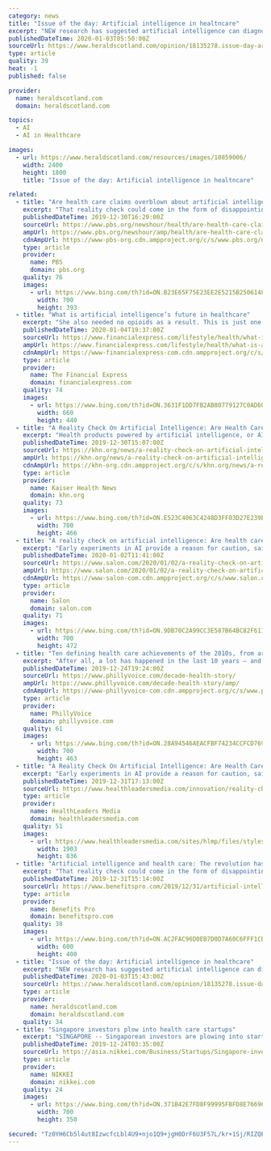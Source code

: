 ```yaml
---
category: news
title: "Issue of the day: Artificial intelligence in healtncare"
excerpt: "NEW research has suggested artificial intelligence can diagnose breast cancer more accurately than trained doctors as AI seems set to revolutionise healthcare. AI in healthcare? Complex algorithms and software are used to emulate human behaviour in the ..."
publishedDateTime: 2020-01-03T05:50:00Z
sourceUrl: https://www.heraldscotland.com/opinion/18135278.issue-day-artificial-intelligence-healtncare/
type: article
quality: 39
heat: -1
published: false

provider:
  name: heraldscotland.com
  domain: heraldscotland.com

topics:
  - AI
  - AI in Healthcare

images:
  - url: https://www.heraldscotland.com/resources/images/10859006/
    width: 2400
    height: 1800
    title: "Issue of the day: Artificial intelligence in healtncare"

related:
  - title: "Are health care claims overblown about artificial intelligence?"
    excerpt: "That reality check could come in the form of disappointing results when AI products are ushered into the real world. Even Topol, the author of “Deep Medicine: How Artificial Intelligence Can Make Healthcare Human Again,” acknowledges that many AI products are little more than hot air. “It’s a mixed bag,” he said. Experts such as Dr ..."
    publishedDateTime: 2019-12-30T16:29:00Z
    sourceUrl: https://www.pbs.org/newshour/health/are-health-care-claims-overblown-about-artificial-intelligence
    ampUrl: https://www.pbs.org/newshour/amp/health/are-health-care-claims-overblown-about-artificial-intelligence
    cdnAmpUrl: https://www-pbs-org.cdn.ampproject.org/c/s/www.pbs.org/newshour/amp/health/are-health-care-claims-overblown-about-artificial-intelligence
    type: article
    provider:
      name: PBS
      domain: pbs.org
    quality: 76
    images:
      - url: https://www.bing.com/th?id=ON.B23E65F75E23EE2E5215B250614867AA
        width: 700
        height: 393
  - title: "What is artificial intelligence’s future in healthcare"
    excerpt: "She also needed no opioids as a result. This is just one example of how artificial intelligence is transforming lives in the field of healthcare. We now have mobile applications and devices that are making preliminary diagnosis of life-threatening diseases easier, cheaper and far more convenient. Miiskin, UMSkinCheck, for instance, help in ..."
    publishedDateTime: 2020-01-04T19:37:00Z
    sourceUrl: https://www.financialexpress.com/lifestyle/health/what-is-artificial-intelligences-future-in-healthcare/1813184/
    ampUrl: https://www.financialexpress.com/lifestyle/health/what-is-artificial-intelligences-future-in-healthcare/1813184/lite/
    cdnAmpUrl: https://www-financialexpress-com.cdn.ampproject.org/c/s/www.financialexpress.com/lifestyle/health/what-is-artificial-intelligences-future-in-healthcare/1813184/lite/
    type: article
    provider:
      name: The Financial Express
      domain: financialexpress.com
    quality: 74
    images:
      - url: https://www.bing.com/th?id=ON.3631F1DD7FB2AB80779127C0AD60AE00
        width: 660
        height: 440
  - title: "A Reality Check On Artificial Intelligence: Are Health Care Claims Overblown?"
    excerpt: "Health products powered by artificial intelligence, or AI, are streaming into our lives, from virtual doctor apps to wearable sensors and drugstore chatbots. IBM boasted that its AI could “outthink cancer.” Others say computer systems that read X-rays will make radiologists obsolete. “There’s nothing that I’ve seen in my 30-plus years ..."
    publishedDateTime: 2019-12-30T15:07:00Z
    sourceUrl: https://khn.org/news/a-reality-check-on-artificial-intelligence-are-health-care-claims-overblown/
    ampUrl: https://khn.org/news/a-reality-check-on-artificial-intelligence-are-health-care-claims-overblown/amp/
    cdnAmpUrl: https://khn-org.cdn.ampproject.org/c/s/khn.org/news/a-reality-check-on-artificial-intelligence-are-health-care-claims-overblown/amp/
    type: article
    provider:
      name: Kaiser Health News
      domain: khn.org
    quality: 73
    images:
      - url: https://www.bing.com/th?id=ON.E523C4063C4248D3FF03D27E239B250A
        width: 700
        height: 466
  - title: "A reality check on artificial intelligence: Are health care claims overblown?"
    excerpt: "Early experiments in AI provide a reason for caution, said Mildred Cho, a professor of pediatrics at Stanford’s Center for Biomedical Ethics. “It’s only a matter of time before something like this leads to a serious health problem,” said Dr. Steven Nissen, chairman of cardiology at the Cleveland Clinic. Medical AI, which pulled in $1.6 ..."
    publishedDateTime: 2020-01-02T11:41:00Z
    sourceUrl: https://www.salon.com/2020/01/02/a-reality-check-on-artificial-intelligence-are-health-care-claims-overblown_partner/
    ampUrl: https://www.salon.com/2020/01/02/a-reality-check-on-artificial-intelligence-are-health-care-claims-overblown_partner/amp
    cdnAmpUrl: https://www-salon-com.cdn.ampproject.org/c/s/www.salon.com/2020/01/02/a-reality-check-on-artificial-intelligence-are-health-care-claims-overblown_partner/amp
    type: article
    provider:
      name: Salon
      domain: salon.com
    quality: 71
    images:
      - url: https://www.bing.com/th?id=ON.9DB70C2A99CC3E587B64BC82F6111671
        width: 700
        height: 472
  - title: "Ten defining health care achievements of the 2010s, from artificial intelligence to immunotherapy"
    excerpt: "After all, a lot has happened in the last 10 years – and advancements in health care are no exception. In looking back at the health achievements ... I don't know. That's been a major trend.\" Artificial intelligence made big strides throughout the decade, though its potential benefits remain vast. AI systems allowed health organizations ..."
    publishedDateTime: 2019-12-24T19:24:00Z
    sourceUrl: https://www.phillyvoice.com/decade-health-story/
    ampUrl: https://www.phillyvoice.com/decade-health-story/amp/
    cdnAmpUrl: https://www-phillyvoice-com.cdn.ampproject.org/c/s/www.phillyvoice.com/decade-health-story/amp/
    type: article
    provider:
      name: PhillyVoice
      domain: phillyvoice.com
    quality: 61
    images:
      - url: https://www.bing.com/th?id=ON.28A94546AEACFBF74234CCFCD769477B
        width: 700
        height: 463
  - title: "A Reality Check On Artificial Intelligence: Are Health Care Claims Overblown?"
    excerpt: "Early experiments in AI provide a reason for caution, said Mildred Cho, a professor of pediatrics at Stanford's Center for Biomedical Ethics. \"It's only a matter of time before something like this leads to a serious health problem,\" said Dr. Steven Nissen, chairman of cardiology at the Cleveland Clinic. Medical AI, which pulled in $1.6 billion ..."
    publishedDateTime: 2019-12-31T17:13:00Z
    sourceUrl: https://www.healthleadersmedia.com/innovation/reality-check-artificial-intelligence-are-health-care-claims-overblown
    type: article
    provider:
      name: HealthLeaders Media
      domain: healthleadersmedia.com
    quality: 51
    images:
      - url: https://www.healthleadersmedia.com/sites/hlmp/files/styles/article_banner/public/shutterstock_575352721-1_1.jpg?itok=uUx7C0Pe
        width: 1903
        height: 836
  - title: "Artificial intelligence and health care: The revolution has not yet come"
    excerpt: "That reality check could come in the form of disappointing results when AI products are ushered into the real world. Even Topol, the author of “Deep Medicine: How Artificial Intelligence Can Make Healthcare Human Again,” acknowledges that many AI products are little more than hot air. “It’s a mixed bag,” he said. (Lynne Shallcross/KHN ..."
    publishedDateTime: 2019-12-31T15:14:00Z
    sourceUrl: https://www.benefitspro.com/2019/12/31/artificial-intelligence-and-health-care-the-revolution-has-not-yet-come/
    type: article
    provider:
      name: Benefits Pro
      domain: benefitspro.com
    quality: 38
    images:
      - url: https://www.bing.com/th?id=ON.AC2FAC96D0EB7D0D7A60C6FFF1CB0F31
        width: 600
        height: 400
  - title: "Issue of the day: Artificial intelligence in healthcare"
    excerpt: "NEW research has suggested artificial intelligence can diagnose breast cancer more accurately than trained doctors as AI seems set to revolutionise healthcare. Complex algorithms and software are used to emulate human behaviour in the analysis of complex ..."
    publishedDateTime: 2020-01-03T15:43:00Z
    sourceUrl: https://www.heraldscotland.com/opinion/18135278.issue-day-artificial-intelligence-healtncare/
    type: article
    provider:
      name: heraldscotland.com
      domain: heraldscotland.com
    quality: 34
  - title: "Singapore investors plow into health care startups"
    excerpt: "SINGAPORE -- Singaporean investors are plowing into startups in the health care sector, drawn by the industry's innovations and strong government ... Biofourmis itself has developed a platform that uses artificial intelligence to analyze data collected by such sensors to quickly identify symptoms of heart attacks and other ailments."
    publishedDateTime: 2019-12-24T03:35:00Z
    sourceUrl: https://asia.nikkei.com/Business/Startups/Singapore-investors-plow-into-health-care-startups
    type: article
    provider:
      name: NIKKEI
      domain: nikkei.com
    quality: 24
    images:
      - url: https://www.bing.com/th?id=ON.371B42E7FD8F99995FBFD8E766961935
        width: 700
        height: 350

secured: "Tz0YH6Cb5l4ut8IzwcfcLbl4U9+njo1Q9+jgH0DrF6U3F57L/kr+1Sj/RIZQE8zIKwy4LHPJn2/bAGO4TT/2WGop5fTAse8/kYTAr81iAeMik/J/SjcthN3YVvmnoEaffLT9rcMqapBd66JeAKjH3xoJ4iMGUpkuCxOZsQ2+Mp3EBOuaYYZ2OVJ3yflS/MjGfvovtBejDbo6XNAP70Vn90SFE0uJSeSUYPOcNhW5FgTbblqpETAcKPx7Q4WskEv1/fiIplxO+nACTGYMEovgFg==;UJwHGmveUmDF40dK3IHnKw=="
---
```


